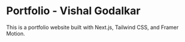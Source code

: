 # Portfolio - Vishal Godalkar

This is a portfolio website built with Next.js, Tailwind CSS, and Framer Motion.
